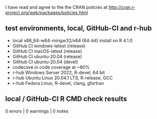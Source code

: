 I have read and agree to the the CRAN policies at
http://cran.r-project.org/web/packages/policies.html

## test environments, local, GitHub-CI and r-hub

- local x86_64-w64-mingw32/x64 (64-bit) install on R 4.1.0
- GitHub CI windows-latest (release)
- GitHub CI macOS-latest (release)
- GitHub CI ubuntu-20.04 (release)
- GitHub CI ubuntu-20.04 (devel)
- codecove.io code coverage at ~80%
- r-hub Windows Server 2022, R-devel, 64 bit
- r-hub Ubuntu Linux 20.04.1 LTS, R-release, GCC
- r-hub Fedora Linux, R-devel, clang, gfortran

## local / GitHub-CI R CMD check results

0 errors | 0 warnings | 0 notes
